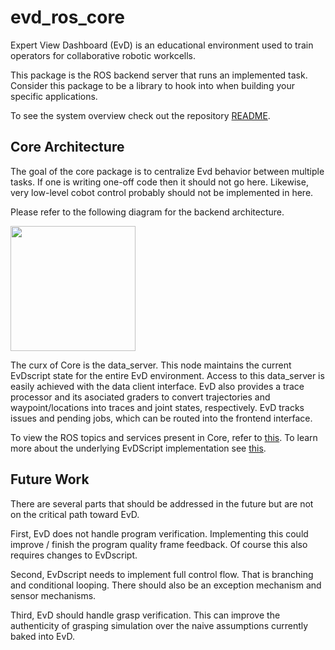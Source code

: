 # evd_ros_core
Expert View Dashboard (EvD) is an educational environment used to train operators for collaborative robotic workcells.

This package is the ROS backend server that runs an implemented task. Consider this package to be a library to hook into when building your specific applications.

To see the system overview check out the repository [README](../../README.md).

## Core Architecture
The goal of the core package is to centralize Evd behavior between multiple tasks. If one is writing one-off code then it should not go here. Likewise, very low-level cobot control probably should not be implemented in here.

Please refer to the following diagram for the backend architecture.

<img src="https://github.com/Wisc-HCI/Expert_View_Dashboard/evd_ros_backend/evd_ros_core/_docs/_imgs/core_arch.png" width="200" />

The curx of Core is the data_server. This node maintains the current EvDscript state for the entire EvD environment. Access to this data_server is easily achieved with the data client interface. EvD also provides a trace processor and its asociated graders to convert trajectories and waypoint/locations into traces and joint states, respectively. EvD tracks issues and pending jobs, which can be routed into the frontend interface.

To view the ROS topics and services present in Core, refer to [this](./_docs/ROS_INTERFACING.md). To learn more about the underlying EvDScript implementation see [this](./_docs/EVD_SCRIPT.md).


## Future Work
There are several parts that should be addressed in the future but are not on the
critical path toward EvD.

First, EvD does not handle program verification. Implementing this could improve
/ finish the program quality frame feedback. Of course this also requires changes
to EvDscript.

Second, EvDscript needs to implement full control flow. That is branching and
conditional looping. There should also be an exception mechanism and sensor
mechanisms.

Third, EvD should handle grasp verification. This can improve the authenticity of
grasping simulation over the naive assumptions currently baked into EvD.
